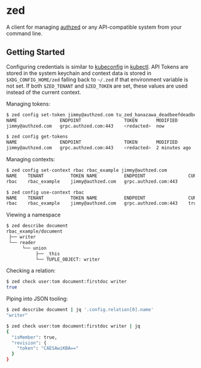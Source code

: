 # zed

A client for managing [authzed] or any API-compatible system from your command line.

[authzed]: https://authzed.com

## Getting Started

Configuring credentials is similar to [kubeconfig] in [kubectl].
API Tokens are stored in the system keychain and context data is stored in `$XDG_CONFIG_HOME/zed` falling back to `~/.zed` if that environment variable is not set.
If both `$ZED_TENANT` and `$ZED_TOKEN` are set, these values are used instead of the current context.

[kubeconfig]: https://kubernetes.io/docs/concepts/configuration/organize-cluster-access-kubeconfig/
[kubectl]: https://kubernetes.io/docs/reference/kubectl/overview/

Managing tokens:

```sh
$ zed config set-token jimmy@authzed.com tu_zed_hanazawa_deadbeefdeadbeefdeadbeefdeadbeef
NAME             	ENDPOINT            	TOKEN     	MODIFIED
jimmy@authzed.com	grpc.authzed.com:443	<redacted>	now

$ zed config get-tokens
NAME             	ENDPOINT            	TOKEN     	MODIFIED
jimmy@authzed.com	grpc.authzed.com:443	<redacted>	2 minutes ago
```

Managing contexts:

```sh
$ zed config set-context rbac rbac_example jimmy@authzed.com
NAME	TENANT      	TOKEN NAME       	ENDPOINT            	CURRENT
rbac	rbac_example	jimmy@authzed.com	grpc.authzed.com:443

$ zed config use-context rbac
NAME	TENANT      	TOKEN NAME       	ENDPOINT            	CURRENT
rbac	rbac_example	jimmy@authzed.com	grpc.authzed.com:443	true
```

Viewing a namespace

```sh
$ zed describe document
rbac_example/document
 ├── writer
 └── reader
      └── union
           ├── _this
           └── TUPLE_OBJECT: writer
```

Checking a relation:

```sh
$ zed check user:tom document:firstdoc writer
true
```

Piping into JSON tooling:

```sh
$ zed describe document | jq '.config.relation[0].name'
"writer"

$ zed check user:tom document:firstdoc writer | jq
{
  "isMember": true,
  "revision": {
    "token": "CAESAwiKBA=="
  }
}
```
